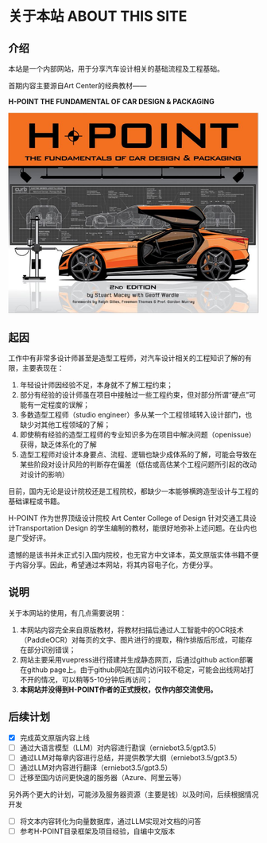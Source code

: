 # 关于本站 ABOUT THIS SITE

## 介绍

本站是一个内部网站，用于分享汽车设计相关的基础流程及工程基础。

首期内容主要源自Art Center的经典教材——

**H-POINT THE FUNDAMENTAL OF CAR DESIGN & PACKAGING**

![image](./posts/img/chapter_00/cover.jpg)


## 起因

工作中有非常多设计师甚至是造型工程师，对汽车设计相关的工程知识了解的有限，主要表现在：

1. 年轻设计师因经验不足，本身就不了解工程约束；
2. 部分有经验的设计师虽在项目中接触过一些工程约束，但对部分所谓“硬点”可能有一定程度的误解；
3. 多数造型工程师（studio engineer）多从某一个工程领域转入设计部门，也缺少对其他工程领域的了解；
4. 即使稍有经验的造型工程师的专业知识多为在项目中解决问题（openissue）获得，缺乏体系化的了解
5. 造型工程师对设计本身要点、流程、逻辑也缺少成体系的了解，可能会导致在某些阶段对设计风险的判断存在偏差（低估或高估某个工程问题所引起的改动对设计的影响）

目前，国内无论是设计院校还是工程院校，都缺少一本能够横跨造型设计与工程的基础课程或书籍。

H-POINT 作为世界顶级设计院校 Art Center College of Design 针对交通工具设计Transportation Design 的学生编制的教材，能很好地弥补上述问题。在业内也是广受好评。

遗憾的是该书并未正式引入国内院校，也无官方中文译本，英文原版实体书籍不便于内容分享。因此，希望通过本网站，将其内容电子化，方便分享。


## 说明

关于本网站的使用，有几点需要说明：

1. 本网站内容完全来自原版教材，将教材扫描后通过人工智能中的OCR技术（PaddleOCR）对每页的文字、图片进行的提取，稍作排版后形成，可能存在部分识别错误；
2. 网站主要采用vuepress进行搭建并生成静态网页，后通过github action部署在github page上。由于github网站在国内访问较不稳定，可能会出线网站打不开的情况，可以稍等5-10分钟后再访问；
3. **本网站并没得到H-POINT作者的正式授权，仅作内部交流使用。**

## 后续计划

* [X] 完成英文原版内容上线
* [ ] 通过大语言模型（LLM）对内容进行勘误（erniebot3.5/gpt3.5）
* [ ] 通过LLM对每章内容进行总结，并提供教学大纲（erniebot3.5/gpt3.5）
* [ ] 通过LLM对内容进行翻译（erniebot3.5/gpt3.5）
* [ ] 迁移至国内访问更快速的服务器（Azure、阿里云等）

另外两个更大的计划，可能涉及服务器资源（主要是钱）以及时间，后续根据情况开发

* [ ] 将文本内容转化为向量数据库，通过LLM实现对文档的问答
* [ ] 参考H-POINT目录框架及项目经验，自编中文版本
